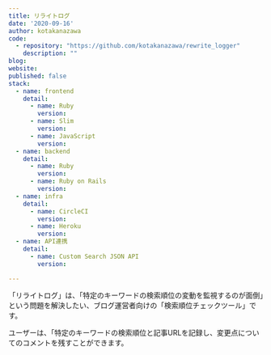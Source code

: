 ```yaml
---
title: リライトログ 
date: '2020-09-16'
author: kotakanazawa
code: 
  - repository: "https://github.com/kotakanazawa/rewrite_logger"
    description: ""
blog:
website:
published: false
stack:
  - name: frontend
    detail:
      - name: Ruby
        version:
      - name: Slim
        version: 
      - name: JavaScript
        version:
  - name: backend
    detail:
      - name: Ruby
        version:
      - name: Ruby on Rails
        version: 
  - name: infra
    detail:
      - name: CircleCI
        version: 
      - name: Heroku
        version: 
  - name: API連携
    detail:
      - name: Custom Search JSON API
        version:

---
```


「リライトログ」は、「特定のキーワードの検索順位の変動を監視するのが面倒」という問題を解決したい、ブログ運営者向けの「検索順位チェックツール」です。

ユーザーは、「特定のキーワードの検索順位と記事URLを記録し、変更点についてのコメントを残すことができます。


